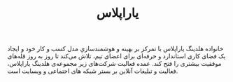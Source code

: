 ﻿---
layout: post
title: یاراپلاس 
name_en: yaraplus
company_slug: yaraplus
logo: 
cover: 
company_count:
founded:
location: ""
total_review: 
total_interview: 
salary_avg: 
salary_min: 
salary_max: 
rate: 
view_count: 
industry: کامپیوتر، فناوری اطلاعات و اینترنت
city: تهران, تهران
size_en: M
size: 11-50 نفر
site: https://yaraplus.agency/
---

خانواده هلدینگ یاراپلاس با تمرکز بر بهینه و هوشمندسازیِ مدل کسب و کار خود و ایجاد یک فضای کاری استاندارد و حرفه‌ای برای اعضای تیم، تلاش می‌کند تا روز به روز قله‌های موفقیت بیشتری را فتح کند.
عمده فعالیت شرکت‌های زیر مجموعه‌ی هلدینگ یاراپلاس، فعالیت و تبلیغات آنلاین بر‌ بستر شبکه های اجتماعی و وبسایت است.